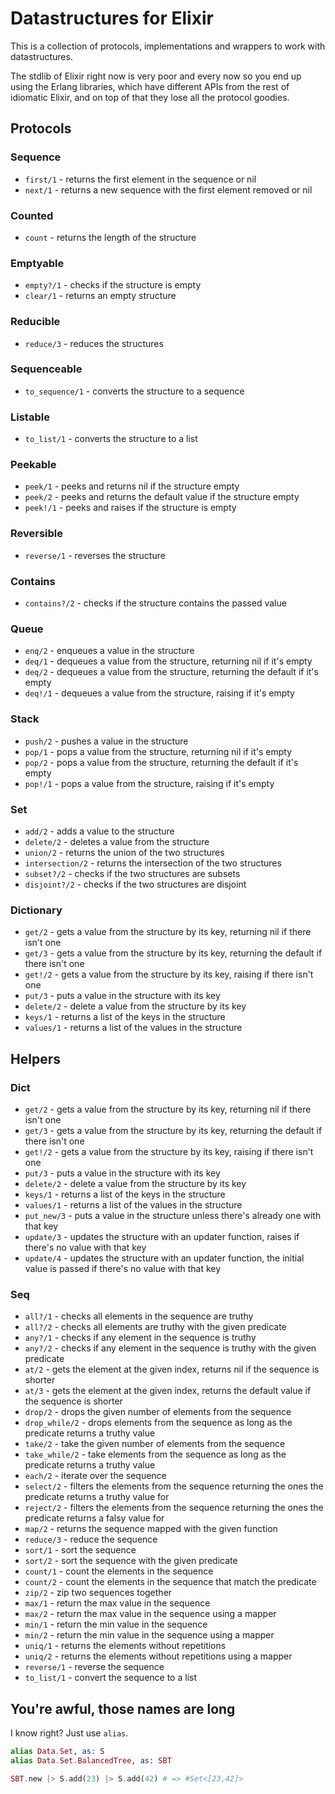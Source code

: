 Datastructures for Elixir
=========================
This is a collection of protocols, implementations and wrappers to work with
datastructures.

The stdlib of Elixir right now is very poor and every now so you end up using
the Erlang libraries, which have different APIs from the rest of idiomatic
Elixir, and on top of that they lose all the protocol goodies.

Protocols
---------

### Sequence
  * `first/1` - returns the first element in the sequence or nil
  * `next/1` - returns a new sequence with the first element removed or nil

### Counted
  * `count` - returns the length of the structure

### Emptyable
  * `empty?/1` - checks if the structure is empty
  * `clear/1` - returns an empty structure

### Reducible
  * `reduce/3` - reduces the structures

### Sequenceable
  * `to_sequence/1` - converts the structure to a sequence

### Listable
  * `to_list/1` - converts the structure to a list

### Peekable
  * `peek/1` - peeks and returns nil if the structure empty
  * `peek/2` - peeks and returns the default value if the structure empty
  * `peek!/1` - peeks and raises if the structure is empty

### Reversible
  * `reverse/1` - reverses the structure

### Contains
  * `contains?/2` - checks if the structure contains the passed value

### Queue
  * `enq/2` - enqueues a value in the structure
  * `deq/1` - dequeues a value from the structure, returning nil if it's empty
  * `deq/2` - dequeues a value from the structure, returning the default if it's empty
  * `deq!/1` - dequeues a value from the structure, raising if it's empty

### Stack
  * `push/2` - pushes a value in the structure
  * `pop/1` - pops a value from the structure, returning nil if it's empty
  * `pop/2` - pops a value from the structure, returning the default if it's empty
  * `pop!/1` - pops a value from the structure, raising if it's empty

### Set
  * `add/2` - adds a value to the structure
  * `delete/2` - deletes a value from the structure
  * `union/2` - returns the union of the two structures
  * `intersection/2` - returns the intersection of the two structures
  * `subset?/2` - checks if the two structures are subsets
  * `disjoint?/2` - checks if the two structures are disjoint

### Dictionary
  * `get/2` - gets a value from the structure by its key, returning nil if there isn't one
  * `get/3` - gets a value from the structure by its key, returning the default if there isn't one
  * `get!/2` - gets a value from the structure by its key, raising if there isn't one
  * `put/3` - puts a value in the structure with its key
  * `delete/2` - delete a value from the structure by its key
  * `keys/1` - returns a list of the keys in the structure
  * `values/1` - returns a list of the values in the structure

Helpers
-------

### Dict
  * `get/2` - gets a value from the structure by its key, returning nil if there isn't one
  * `get/3` - gets a value from the structure by its key, returning the default if there isn't one
  * `get!/2` - gets a value from the structure by its key, raising if there isn't one
  * `put/3` - puts a value in the structure with its key
  * `delete/2` - delete a value from the structure by its key
  * `keys/1` - returns a list of the keys in the structure
  * `values/1` - returns a list of the values in the structure
  * `put_new/3` - puts a value in the structure unless there's already one with that key
  * `update/3` - updates the structure with an updater function, raises if there's no value with that key
  * `update/4` - updates the structure with an updater function, the initial value is passed if there's no value with that key

### Seq
  * `all?/1` - checks all elements in the sequence are truthy
  * `all?/2` - checks all elements are truthy with the given predicate
  * `any?/1` - checks if any element in the sequence is truthy
  * `any?/2` - checks if any element in the sequence is truthy with the given predicate
  * `at/2` - gets the element at the given index, returns nil if the sequence is shorter
  * `at/3` - gets the element at the given index, returns the default value if the sequence is shorter
  * `drop/2` - drops the given number of elements from the sequence
  * `drop_while/2` - drops elements from the sequence as long as the predicate returns a truthy value
  * `take/2` - take the given number of elements from the sequence
  * `take_while/2` - take elements from the sequence as long as the predicate returns a truthy value
  * `each/2` - iterate over the sequence
  * `select/2` - filters the elements from the sequence returning the ones the predicate returns a truthy value for
  * `reject/2` - filters the elements from the sequence returning the ones the predicate returns a falsy value for
  * `map/2` - returns the sequence mapped with the given function
  * `reduce/3` - reduce the sequence
  * `sort/1` - sort the sequence
  * `sort/2` - sort the sequence with the given predicate
  * `count/1` - count the elements in the sequence
  * `count/2` - count the elements in the sequence that match the predicate
  * `zip/2` - zip two sequences together
  * `max/1` - return the max value in the sequence
  * `max/2` - return the max value in the sequence using a mapper
  * `min/1` - return the min value in the sequence
  * `min/2` - return the min value in the sequence using a mapper
  * `uniq/1` - returns the elements without repetitions
  * `uniq/2` - returns the elements without repetitions using a mapper
  * `reverse/1` - reverse the sequence
  * `to_list/1` - convert the sequence to a list

You're awful, those names are long
----------------------------------
I know right? Just use `alias`.

```elixir
alias Data.Set, as: S
alias Data.Set.BalancedTree, as: SBT

SBT.new |> S.add(23) |> S.add(42) # => #Set<[23,42]>
```
